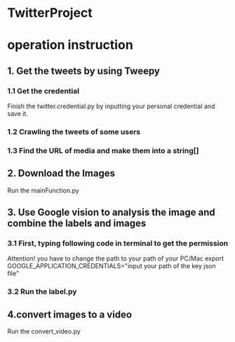 # TwitterProject
# operation instruction
##  1. Get the tweets by using Tweepy
### 1.1 Get the credential
Finish the twitter.credential.py by inputting your personal credential and save it.
### 1.2 Crawling the tweets of some users
### 1.3 Find the URL of media and make them into a string[]
## 2. Download the Images
Run the mainFunction.py
## 3. Use Google vision to analysis the image and combine the labels and images
### 3.1 First, typing following code in terminal to get the permission
Attention! you have to change the path to your path of your PC/Mac
export GOOGLE_APPLICATION_CREDENTIALS="input your path of the key json file" 
### 3.2 Run the label.py
## 4.convert images to a video
Run the convert_video.py
